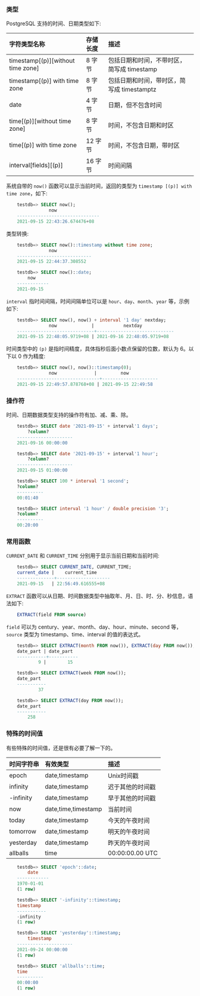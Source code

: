 
### 类型

PostgreSQL 支持的时间、日期类型如下:

| 字符类型名称 | 存储长度 | 描述 |
|:------------|:--------|:-----|
| timestamp[(p)][without time zone] | 8 字节 | 包括日期和时间，不带时区，简写成 timestamp |
| timestamp[(p)] with time zone | 8 字节 | 包括日期和时间，带时区，简写成 timestamptz |
| date | 4 字节 | 日期，但不包含时间 |
| time[(p)][without time zone] | 8 字节 | 时间，不包含日期和时区 |
| time[(p)] with time zone | 12 字节 | 时间，不包含日期，带时区 |
| interval[fields][(p)] | 16 字节 | 时间间隔 |

系统自带的 `now()` 函数可以显示当前时间，返回的类型为 `timestamp [(p)] with time zone`，如下:
```sql
    testdb=> SELECT now();
                now              
    -------------------------------
    2021-09-15 22:43:26.674476+08
```

类型转换:
```sql
    testdb=> SELECT now()::timestamp without time zone;
                now             
    ----------------------------
    2021-09-15 22:44:37.308552

    testdb=> SELECT now()::date;
        now     
    ------------
    2021-09-15
```

`interval` 指时间间隔，时间间隔单位可以是 `hour`、`day`、`month`、`year` 等，示例如下:
```sql
    testdb=> SELECT now(), now() + interval '1 day' nextday;
                now             |           nextday           
    -----------------------------+-----------------------------
    2021-09-15 22:48:05.9719+08 | 2021-09-16 22:48:05.9719+08
```

时间类型中的 `(p)` 是指时间精度，具体指秒后面小数点保留的位数，默认为 6。以下以 0 作为精度:
```sql
    testdb=> SELECT now(), now()::timestamp(0);
                now              |         now         
    -------------------------------+---------------------
    2021-09-15 22:49:57.878768+08 | 2021-09-15 22:49:58
```

### 操作符

时间、日期数据类型支持的操作符有加、减、乘、除。

```sql
    testdb=> SELECT date '2021-09-15' + interval'1 days';
        ?column?       
    ---------------------
    2021-09-16 00:00:00

    testdb=> SELECT date '2021-09-15' + interval'1 hour';
        ?column?       
    ---------------------
    2021-09-15 01:00:00

    testdb=> SELECT 100 * interval '1 second';
    ?column? 
    ----------
    00:01:40

    testdb=> SELECT interval '1 hour' / double precision '3';
    ?column? 
    ----------
    00:20:00
```

### 常用函数

`CURRENT_DATE` 和 `CURRENT_TIME` 分别用于显示当前日期和当前时间:
```sql
    testdb=> SELECT CURRENT_DATE, CURRENT_TIME;
    current_date |    current_time    
    --------------+--------------------
    2021-09-15   | 22:56:49.616555+08
```

`EXTRACT` 函数可以从日期、时间数据类型中抽取年、月、日、时、分、秒信息，语法如下:
```sql
    EXTRACT(field FROM source)
```
`field` 可以为 century、year、month、day、hour、minute、second 等，`source` 类型为 timestamp、time、interval 的值的表达式。

```sql
    testdb=> SELECT EXTRACT(month FROM now()), EXTRACT(day FROM now());
    date_part | date_part 
    -----------+-----------
            9 |        15

    testdb=> SELECT EXTRACT(week FROM now());
    date_part 
    -----------
            37

    testdb=> SELECT EXTRACT(doy FROM now());
    date_part 
    -----------
        258
```

### 特殊的时间值

有些特殊的时间值，还是很有必要了解一下的。

| 时间字符串 | 有效类型 | 描述  |
|:----------|:--------|:------|
| epoch     | date,timestamp | Unix时间戳 |
| infinity | date,timestamp | 迟于其他的时间戳 |
| -infinity | date,timestamp | 早于其他的时间戳 |
| now | date,time,timestamp | 当前时间 |
| today | date,timestamp | 今天的午夜时间 |
| tomorrow | date,timestamp | 明天的午夜时间 |
| yesterday | date,timestamp | 昨天的午夜时间 |
| allballs | time | 00:00:00.00 UTC |

```sql
    testdb=> SELECT 'epoch'::date;
        date    
    ------------
    1970-01-01
    (1 row)

    testdb=> SELECT '-infinity'::timestamp;
    timestamp 
    -----------
    -infinity
    (1 row)

    testdb=> SELECT 'yesterday'::timestamp;
        timestamp      
    ---------------------
    2021-09-24 00:00:00
    (1 row)

    testdb=> SELECT 'allballs'::time;
    time   
    ----------
    00:00:00
    (1 row)
```
